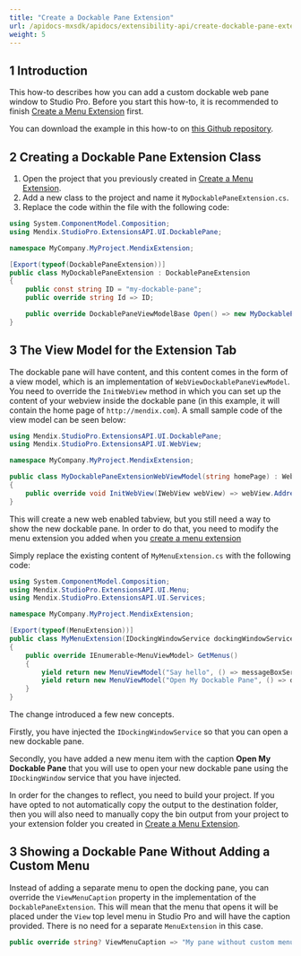 ```yaml
---
title: "Create a Dockable Pane Extension"
url: /apidocs-mxsdk/apidocs/extensibility-api/create-dockable-pane-extension/
weight: 5
---
```


## 1 Introduction

This how-to describes how you can add a custom dockable web pane window to Studio Pro. Before you start this how-to, it is recommended to finish [Create a Menu Extension](/apidocs-mxsdk/apidocs/extensibility-api/create-menu-extension/) first.

You can download the example in this how-to on [this Github repository](https://github.com/mendix/ExtensionAPI-Samples).

## 2 Creating a Dockable Pane Extension Class

1. Open the project that you previously created in [Create a Menu Extension](/apidocs-mxsdk/apidocs/extensibility-api/create-menu-extension/).
2. Add a new class to the project and name it `MyDockablePaneExtension.cs`.
3. Replace the code within the file with the following code:

```csharp
using System.ComponentModel.Composition;
using Mendix.StudioPro.ExtensionsAPI.UI.DockablePane;

namespace MyCompany.MyProject.MendixExtension;

[Export(typeof(DockablePaneExtension))]
public class MyDockablePaneExtension : DockablePaneExtension
{
    public const string ID = "my-dockable-pane";
    public override string Id => ID;

    public override DockablePaneViewModelBase Open() => new MyDockablePaneExtensionWebViewModel("http://mendix.com");
}
```
## 3 The View Model for the Extension Tab
The dockable pane will have content, and this content comes in the form of a view model, which is an implementation of `WebViewDockablePaneViewModel`. You need to override the `InitWebView` method in which you can set up the content of your webview inside the dockable pane (in this example, it will contain the home page of `http://mendix.com`). A small sample code of the view model can be seen below:

```csharp
using Mendix.StudioPro.ExtensionsAPI.UI.DockablePane;
using Mendix.StudioPro.ExtensionsAPI.UI.WebView;

namespace MyCompany.MyProject.MendixExtension;

public class MyDockablePaneExtensionWebViewModel(string homePage) : WebViewDockablePaneViewModel
{
    public override void InitWebView(IWebView webView) => webView.Address = new Uri(homePage);
}
```

This will create a new web enabled tabview, but you still need a way to show the new dockable pane. In order to do that, you need to modify the menu extension you added when you [create a menu extension](/apidocs-mxsdk/apidocs/extensibility-api/create-menu-extension/)

Simply replace the existing content of `MyMenuExtension.cs` with the following code:

```csharp
using System.ComponentModel.Composition;
using Mendix.StudioPro.ExtensionsAPI.UI.Menu;
using Mendix.StudioPro.ExtensionsAPI.UI.Services;

namespace MyCompany.MyProject.MendixExtension;

[Export(typeof(MenuExtension))]
public class MyMenuExtension(IDockingWindowService dockingWindowService, IMessageBoxService messageBoxService) : MenuExtension
{
    public override IEnumerable<MenuViewModel> GetMenus()
    {
        yield return new MenuViewModel("Say hello", () => messageBoxService.ShowInformation("Hello World!"));
        yield return new MenuViewModel("Open My Dockable Pane", () => dockingWindowService.OpenPane(MyDockablePaneExtension.ID));
    }
}
```

The change introduced a few new concepts.

Firstly, you have injected the `IDockingWindowService` so that you can open a new dockable pane.

Secondly, you have added a new menu item with the caption **Open My Dockable Pane** that you will use to open your new dockable pane using the `IDockingWindow` service that you  have injected.

In order for the changes to reflect, you need to build your project. If you have opted to not automatically copy the output to the destination folder, then you will also need to manually copy the bin output from your project to your extension folder you created in [Create a Menu Extension](/apidocs-mxsdk/apidocs/extensibility-api/create-menu-extension/).

## 3 Showing a Dockable Pane Without Adding a Custom Menu

Instead of adding a separate menu to open the docking pane, you can override the `ViewMenuCaption` property in the implementation of the `DockablePaneExtension`. This will mean that the menu that opens it will be placed under the `View` top level menu in Studio Pro and will have the caption provided. There is no need for a separate `MenuExtension` in this case.

```csharp
public override string? ViewMenuCaption => "My pane without custom menu";
```
